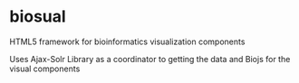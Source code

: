 biosual
=======

HTML5 framework for bioinformatics visualization components

Uses Ajax-Solr Library as a coordinator to getting the data and Biojs for the visual components
